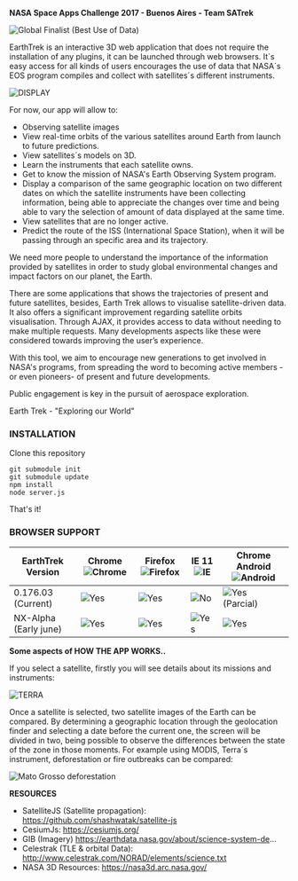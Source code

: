 
**NASA Space Apps Challenge 2017 - Buenos Aires - Team SATrek** 


![Global Finalist (Best Use of Data)](http://i.imgur.com/6H29eDd.png)

EarthTrek is an interactive 3D web application that does not require the installation of any plugins, it can be launched through web browsers. It´s easy access for all kinds of users encourages the use of data that NASA´s EOS program compiles and collect with satellites´s different instruments.


![DISPLAY](http://i.imgur.com/mmRJ0Yz.jpg)

For now, our app will allow to:
* Observing satellite images
* View real-time orbits of the various satellites around Earth from launch to future predictions.
* View satellites´s models on 3D.
* Learn the instruments that each satellite owns.
* Get to know the mission of NASA's Earth Observing System program.
* Display a comparison of the same geographic location on two different dates on which the satellite instruments have been collecting information, being able to appreciate the changes over time and being able to vary the selection of amount of data displayed at the same time.
* View satellites that are no longer active.
* Predict the route of the ISS (International Space Station), when it will be passing through an specific area and its trajectory.


We need more people to understand the importance of the information provided by satellites in order to study global environmental changes and impact factors on our planet, the Earth. 

There are some applications that shows the trajectories of present and future satellites, besides, Earth Trek allows to visualise satellite-driven data. It also offers a significant improvement regarding satellite orbits visualisation. Through AJAX, it provides access to data without needing to make multiple requests. Many developments aspects like these were considered towards improving the user’s experience.

With this tool, we aim to encourage new generations to get involved in NASA's programs, from spreading the word to becoming active members -or even pioneers- of present and future developments.

Public engagement is key in the pursuit of aerospace exploration.

Earth Trek - "Exploring our World"

### INSTALLATION ###

Clone this repository
```
git submodule init
git submodule update
npm install
node server.js
```
That's it!


### BROWSER SUPPORT ###
EarthTrek Version| Chrome ![Chrome](https://www.w3schools.com/images/compatible_chrome2020.gif) | Firefox ![Firefox](https://www.w3schools.com/images/compatible_firefox2020.gif)  |  IE 11 ![IE](https://www.w3schools.com/images/compatible_edge2020.gif)  | Chrome Android ![Android](http://www.nch.com.au/images/android_icon_20x20.gif) | 
--- | --- | ---| --- | ---
0.176.03 (Current) | ![Yes](https://dvyn1ggd1flup.cloudfront.net/templates/cre63_ats/img/reserve_tickmark.png)|  ![Yes](https://dvyn1ggd1flup.cloudfront.net/templates/cre63_ats/img/reserve_tickmark.png) |  ![No](https://hosting.idiglocal.co.uk/templates/default/img/redcross20.png) |  ![Yes](https://dvyn1ggd1flup.cloudfront.net/templates/cre63_ats/img/reserve_tickmark.png) (Parcial)
NX-Alpha (Early june) | ![Yes](https://dvyn1ggd1flup.cloudfront.net/templates/cre63_ats/img/reserve_tickmark.png)|  ![Yes](https://dvyn1ggd1flup.cloudfront.net/templates/cre63_ats/img/reserve_tickmark.png)  |  ![Yes](https://dvyn1ggd1flup.cloudfront.net/templates/cre63_ats/img/reserve_tickmark.png) |  ![Yes](https://dvyn1ggd1flup.cloudfront.net/templates/cre63_ats/img/reserve_tickmark.png) 

**Some aspects of HOW THE APP WORKS..**

If you select a satellite, firstly you will see details about its missions and instruments:

![TERRA](https://scontent-gru2-1.xx.fbcdn.net/v/t31.0-0/p235x350/18739306_1736311510001386_408202630302674080_o.png?oh=8826445f9a93105e1b11ba5f1d5467a9&oe=59B432D8)


Once a satellite is selected, two satellite images of the Earth can be compared.
By determining a geographic location through the geolocation finder and selecting a date before the current one, the screen will be divided in two, being possible to observe the differences between the state of the zone in those moments. For example using MODIS, Terra´s instrument, deforestation or fire outbreaks can be compared:

![Mato Grosso deforestation](http://i.imgur.com/01GK2is.jpg)

**RESOURCES**

* SatelliteJS (Satellite propagation): https://github.com/shashwatak/satellite-js
* CesiumJs: https://cesiumjs.org/
* GIB (Imagery) https://earthdata.nasa.gov/about/science-system-de...
* Celestrak (TLE & orbital Data): http://www.celestrak.com/NORAD/elements/science.txt
* NASA 3D Resources: https://nasa3d.arc.nasa.gov/







